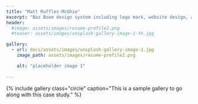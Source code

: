 ```yaml
---
title: "Matt Ruffles-McGhie"
excerpt: "Baz Boom design system including logo mark, website design, and branding applications."
header:
  #image: assets/images/resume-profile2.png
  #teaser: assets/images/unsplash-gallery-image-1-th.jpg

gallery:
  - url: docs/assets/images/unsplash-gallery-image-1.jpg
    image_path: assets/images/resume-profile2.png

    alt: "placeholder image 1"
 
---
```



{% include gallery class="circle" caption="This is a sample gallery to go along with this case study." %}

